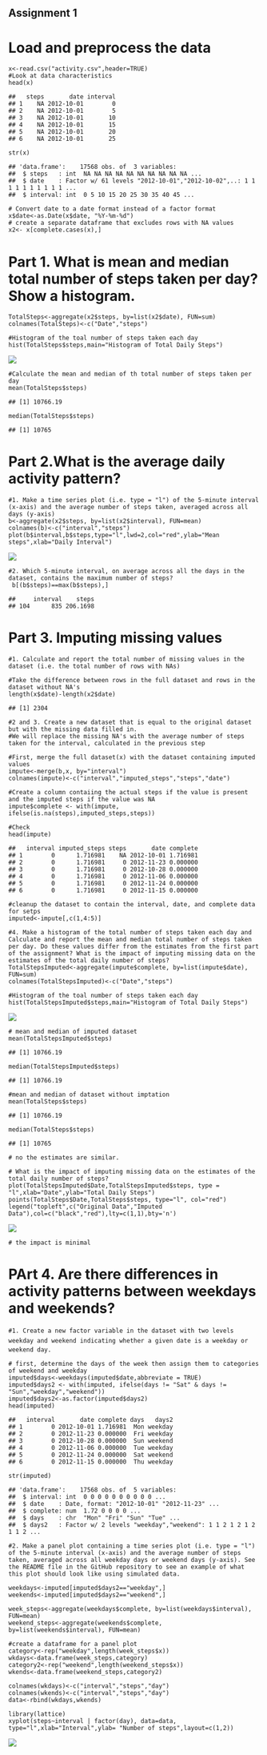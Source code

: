 Assignment 1
------------

Load and preprocess the data
============================

    x<-read.csv("activity.csv",header=TRUE) 
    #Look at data characteristics
    head(x)

    ##   steps       date interval
    ## 1    NA 2012-10-01        0
    ## 2    NA 2012-10-01        5
    ## 3    NA 2012-10-01       10
    ## 4    NA 2012-10-01       15
    ## 5    NA 2012-10-01       20
    ## 6    NA 2012-10-01       25

    str(x)

    ## 'data.frame':    17568 obs. of  3 variables:
    ##  $ steps   : int  NA NA NA NA NA NA NA NA NA NA ...
    ##  $ date    : Factor w/ 61 levels "2012-10-01","2012-10-02",..: 1 1 1 1 1 1 1 1 1 1 ...
    ##  $ interval: int  0 5 10 15 20 25 30 35 40 45 ...

    # Convert date to a date format instead of a factor format
    x$date<-as.Date(x$date, "%Y-%m-%d") 
    # create a separate dataframe that excludes rows with NA values
    x2<- x[complete.cases(x),]

Part 1. What is mean and median total number of steps taken per day? Show a histogram.
======================================================================================

    TotalSteps<-aggregate(x2$steps, by=list(x2$date), FUN=sum)
    colnames(TotalSteps)<-c("Date","steps")

    #Histogram of the toal number of steps taken each day
    hist(TotalSteps$steps,main="Histogram of Total Daily Steps")

![](PA1_template_files/figure-markdown_strict/unnamed-chunk-2-1.png)

    #Calculate the mean and median of th total number of steps taken per day
    mean(TotalSteps$steps)

    ## [1] 10766.19

    median(TotalSteps$steps)

    ## [1] 10765

Part 2.What is the average daily activity pattern?
==================================================

    #1. Make a time series plot (i.e. type = "l") of the 5-minute interval (x-axis) and the average number of steps taken, averaged across all days (y-axis)
    b<-aggregate(x2$steps, by=list(x2$interval), FUN=mean)
    colnames(b)<-c("interval","steps")
    plot(b$interval,b$steps,type="l",lwd=2,col="red",ylab="Mean steps",xlab="Daily Interval")

![](PA1_template_files/figure-markdown_strict/unnamed-chunk-3-1.png)

    #2. Which 5-minute interval, on average across all the days in the dataset, contains the maximum number of steps?
     b[(b$steps)==max(b$steps),]

    ##     interval    steps
    ## 104      835 206.1698

Part 3. Imputing missing values
===============================

    #1. Calculate and report the total number of missing values in the dataset (i.e. the total number of rows with NAs)

    #Take the difference between rows in the full dataset and rows in the dataset without NA's
    length(x$date)-length(x2$date)

    ## [1] 2304

    #2 and 3. Create a new dataset that is equal to the original dataset but with the missing data filled in.
    #We will replace the missing NA's with the average number of steps taken for the interval, calculated in the previous step

    #First, merge the full dataset(x) with the dataset containing imputed values 
    impute<-merge(b,x, by="interval")
    colnames(impute)<-c("interval","imputed_steps","steps","date")

    #Create a column contaiing the actual steps if the value is present and the imputed steps if the value was NA
    impute$complete <- with(impute, ifelse(is.na(steps),imputed_steps,steps)) 

    #Check
    head(impute)

    ##   interval imputed_steps steps       date complete
    ## 1        0      1.716981    NA 2012-10-01 1.716981
    ## 2        0      1.716981     0 2012-11-23 0.000000
    ## 3        0      1.716981     0 2012-10-28 0.000000
    ## 4        0      1.716981     0 2012-11-06 0.000000
    ## 5        0      1.716981     0 2012-11-24 0.000000
    ## 6        0      1.716981     0 2012-11-15 0.000000

    #cleanup the dataset to contain the interval, date, and complete data for setps
    imputed<-impute[,c(1,4:5)]

    #4. Make a histogram of the total number of steps taken each day and Calculate and report the mean and median total number of steps taken per day. Do these values differ from the estimates from the first part of the assignment? What is the impact of imputing missing data on the estimates of the total daily number of steps?
    TotalStepsImputed<-aggregate(impute$complete, by=list(impute$date), FUN=sum)
    colnames(TotalStepsImputed)<-c("Date","steps")

    #Histogram of the toal number of steps taken each day
    hist(TotalStepsImputed$steps,main="Histogram of Total Daily Steps")

![](PA1_template_files/figure-markdown_strict/unnamed-chunk-4-1.png)

    # mean and median of imputed dataset
    mean(TotalStepsImputed$steps)

    ## [1] 10766.19

    median(TotalStepsImputed$steps)

    ## [1] 10766.19

    #mean and median of dataset without imptation
    mean(TotalSteps$steps)

    ## [1] 10766.19

    median(TotalSteps$steps)

    ## [1] 10765

    # no the estimates are similar.  

    # What is the impact of imputing missing data on the estimates of the total daily number of steps?
    plot(TotalStepsImputed$Date,TotalStepsImputed$steps, type = "l",xlab="Date",ylab="Total Daily Steps")
    points(TotalSteps$Date,TotalSteps$steps, type="l", col="red")
    legend("topleft",c("Original Data","Imputed Data"),col=c("black","red"),lty=c(1,1),bty='n')

![](PA1_template_files/figure-markdown_strict/unnamed-chunk-4-2.png)

    # the impact is minimal

PArt 4. Are there differences in activity patterns between weekdays and weekends?
=================================================================================

    #1. Create a new factor variable in the dataset with two levels  weekday and weekend indicating whether a given date is a weekday or weekend day.

    # first, determine the days of the week then assign them to categories of weekend and weekday
    imputed$days<-weekdays(imputed$date,abbreviate = TRUE)
    imputed$days2 <- with(imputed, ifelse(days != "Sat" & days !=  "Sun","weekday","weekend"))
    imputed$days2<-as.factor(imputed$days2)
    head(imputed)

    ##   interval       date complete days   days2
    ## 1        0 2012-10-01 1.716981  Mon weekday
    ## 2        0 2012-11-23 0.000000  Fri weekday
    ## 3        0 2012-10-28 0.000000  Sun weekend
    ## 4        0 2012-11-06 0.000000  Tue weekday
    ## 5        0 2012-11-24 0.000000  Sat weekend
    ## 6        0 2012-11-15 0.000000  Thu weekday

    str(imputed)

    ## 'data.frame':    17568 obs. of  5 variables:
    ##  $ interval: int  0 0 0 0 0 0 0 0 0 0 ...
    ##  $ date    : Date, format: "2012-10-01" "2012-11-23" ...
    ##  $ complete: num  1.72 0 0 0 0 ...
    ##  $ days    : chr  "Mon" "Fri" "Sun" "Tue" ...
    ##  $ days2   : Factor w/ 2 levels "weekday","weekend": 1 1 2 1 2 1 2 1 1 2 ...

    #2. Make a panel plot containing a time series plot (i.e. type = "l") of the 5-minute interval (x-axis) and the average number of steps taken, averaged across all weekday days or weekend days (y-axis). See the README file in the GitHub repository to see an example of what this plot should look like using simulated data.

    weekdays<-imputed[imputed$days2=="weekday",]
    weekends<-imputed[imputed$days2=="weekend",]

    week_steps<-aggregate(weekdays$complete, by=list(weekdays$interval), FUN=mean)
    weekend_steps<-aggregate(weekends$complete, by=list(weekends$interval), FUN=mean)

    #create a dataframe for a panel plot
    category<-rep("weekday",length(week_steps$x))
    wkdays<-data.frame(week_steps,category)
    category2<-rep("weekend",length(weekend_steps$x))
    wkends<-data.frame(weekend_steps,category2)

    colnames(wkdays)<-c("interval","steps","day")
    colnames(wkends)<-c("interval","steps","day")
    data<-rbind(wkdays,wkends)

    library(lattice)
    xyplot(steps~interval | factor(day), data=data, type="l",xlab="Interval",ylab= "Number of steps",layout=c(1,2))

![](PA1_template_files/figure-markdown_strict/unnamed-chunk-5-1.png)
